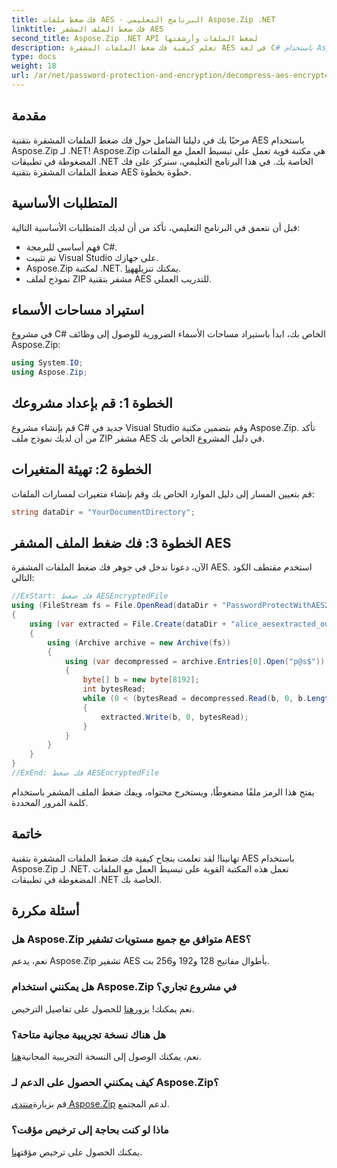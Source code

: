 ```yaml
---
title: فك ضغط ملفات AES - البرنامج التعليمي Aspose.Zip .NET
linktitle: فك ضغط الملف المشفر AES
second_title: Aspose.Zip .NET API لضغط الملفات وأرشفتها
description: تعلم كيفية فك ضغط الملفات المشفرة AES في لغة C# باستخدام Aspose.Zip لـ .NET. اتبع دليلنا خطوة بخطوة للتعامل بكفاءة مع الملفات.
type: docs
weight: 18
url: /ar/net/password-protection-and-encryption/decompress-aes-encrypted-file/
---
```


## مقدمة

مرحبًا بك في دليلنا الشامل حول فك ضغط الملفات المشفرة بتقنية AES باستخدام Aspose.Zip لـ .NET! Aspose.Zip هي مكتبة قوية تعمل على تبسيط العمل مع الملفات المضغوطة في تطبيقات .NET الخاصة بك. في هذا البرنامج التعليمي، سنركز على فك ضغط الملفات المشفرة بتقنية AES خطوة بخطوة.

## المتطلبات الأساسية

قبل أن نتعمق في البرنامج التعليمي، تأكد من أن لديك المتطلبات الأساسية التالية:

- فهم أساسي للبرمجة C#.
- تم تثبيت Visual Studio على جهازك.
-  Aspose.Zip لمكتبة .NET. يمكنك تنزيله[هنا](https://releases.aspose.com/zip/net/).
- نموذج لملف ZIP مشفر بتقنية AES للتدريب العملي.

## استيراد مساحات الأسماء

في مشروع C# الخاص بك، ابدأ باستيراد مساحات الأسماء الضرورية للوصول إلى وظائف Aspose.Zip:

```csharp
using System.IO;
using Aspose.Zip;
```

## الخطوة 1: قم بإعداد مشروعك

قم بإنشاء مشروع C# جديد في Visual Studio وقم بتضمين مكتبة Aspose.Zip. تأكد من أن لديك نموذج ملف ZIP مشفر AES في دليل المشروع الخاص بك.

## الخطوة 2: تهيئة المتغيرات

قم بتعيين المسار إلى دليل الموارد الخاص بك وقم بإنشاء متغيرات لمسارات الملفات:

```csharp
string dataDir = "YourDocumentDirectory";
```

## الخطوة 3: فك ضغط الملف المشفر AES

الآن، دعونا ندخل في جوهر فك ضغط الملفات المشفرة AES. استخدم مقتطف الكود التالي:

```csharp
//ExStart: فك ضغط AESEncryptedFile
using (FileStream fs = File.OpenRead(dataDir + "PasswordProtectWithAES256_out.zip"))
{
    using (var extracted = File.Create(dataDir + "alice_aesextracted_out.txt"))
    {
        using (Archive archive = new Archive(fs))
        {
            using (var decompressed = archive.Entries[0].Open("p@s$"))
            {
                byte[] b = new byte[8192];
                int bytesRead;
                while (0 < (bytesRead = decompressed.Read(b, 0, b.Length)))
                {
                    extracted.Write(b, 0, bytesRead);
                }
            }
        }
    }
}
//ExEnd: فك ضغط AESEncryptedFile
```

يفتح هذا الرمز ملفًا مضغوطًا، ويستخرج محتواه، ويفك ضغط الملف المشفر باستخدام كلمة المرور المحددة.

## خاتمة

تهانينا! لقد تعلمت بنجاح كيفية فك ضغط الملفات المشفرة بتقنية AES باستخدام Aspose.Zip لـ .NET. تعمل هذه المكتبة القوية على تبسيط العمل مع الملفات المضغوطة في تطبيقات .NET الخاصة بك.

## أسئلة مكررة

### هل Aspose.Zip متوافق مع جميع مستويات تشفير AES؟
نعم، يدعم Aspose.Zip تشفير AES بأطوال مفاتيح 128 و192 و256 بت.

### هل يمكنني استخدام Aspose.Zip في مشروع تجاري؟
 نعم يمكنك! يزور[هنا](https://purchase.aspose.com/buy) للحصول على تفاصيل الترخيص.

### هل هناك نسخة تجريبية مجانية متاحة؟
 نعم، يمكنك الوصول إلى النسخة التجريبية المجانية[هنا](https://releases.aspose.com/).

### كيف يمكنني الحصول على الدعم لـ Aspose.Zip؟
 قم بزيارة[منتدى Aspose.Zip](https://forum.aspose.com/c/zip/37) لدعم المجتمع.

### ماذا لو كنت بحاجة إلى ترخيص مؤقت؟
 يمكنك الحصول على ترخيص مؤقت[هنا](https://purchase.aspose.com/temporary-license/).

